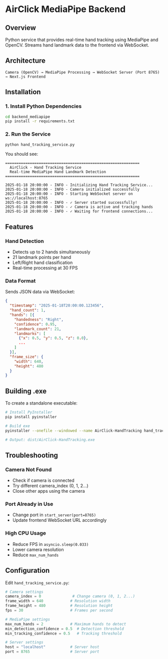 # AirClick MediaPipe Backend

## Overview
Python service that provides real-time hand tracking using MediaPipe and OpenCV. Streams hand landmark data to the frontend via WebSocket.

## Architecture
```
Camera (OpenCV) → MediaPipe Processing → WebSocket Server (Port 8765) → Next.js Frontend
```

## Installation

### 1. Install Python Dependencies
```bash
cd backend_mediapipe
pip install -r requirements.txt
```

### 2. Run the Service
```bash
python hand_tracking_service.py
```

You should see:
```
============================================================
  AirClick - Hand Tracking Service
  Real-time MediaPipe Hand Landmark Detection
============================================================

2025-01-18 20:00:00 - INFO - Initializing Hand Tracking Service...
2025-01-18 20:00:00 - INFO - Camera initialized successfully
2025-01-18 20:00:00 - INFO - Starting WebSocket server on ws://localhost:8765
2025-01-18 20:00:00 - INFO - ✓ Server started successfully!
2025-01-18 20:00:00 - INFO - ✓ Camera is active and tracking hands
2025-01-18 20:00:00 - INFO - ✓ Waiting for frontend connections...
```

## Features

### Hand Detection
- Detects up to 2 hands simultaneously
- 21 landmark points per hand
- Left/Right hand classification
- Real-time processing at 30 FPS

### Data Format
Sends JSON data via WebSocket:
```json
{
  "timestamp": "2025-01-18T20:00:00.123456",
  "hand_count": 1,
  "hands": [{
    "handedness": "Right",
    "confidence": 0.95,
    "landmark_count": 21,
    "landmarks": [
      {"x": 0.5, "y": 0.5, "z": 0.0},
      ...
    ]
  }],
  "frame_size": {
    "width": 640,
    "height": 480
  }
}
```

## Building .exe

To create a standalone executable:

```bash
# Install PyInstaller
pip install pyinstaller

# Build exe
pyinstaller --onefile --windowed --name AirClick-HandTracking hand_tracking_service.py

# Output: dist/AirClick-HandTracking.exe
```

## Troubleshooting

### Camera Not Found
- Check if camera is connected
- Try different camera_index (0, 1, 2...)
- Close other apps using the camera

### Port Already in Use
- Change port in `start_server(port=8765)`
- Update frontend WebSocket URL accordingly

### High CPU Usage
- Reduce FPS in `asyncio.sleep(0.033)`
- Lower camera resolution
- Reduce `max_num_hands`

## Configuration

Edit `hand_tracking_service.py`:

```python
# Camera settings
camera_index = 0              # Change camera (0, 1, 2...)
frame_width = 640            # Resolution width
frame_height = 480           # Resolution height
fps = 30                     # Frames per second

# MediaPipe settings
max_num_hands = 2            # Maximum hands to detect
min_detection_confidence = 0.5  # Detection threshold
min_tracking_confidence = 0.5   # Tracking threshold

# Server settings
host = "localhost"           # Server host
port = 8765                  # Server port
```
